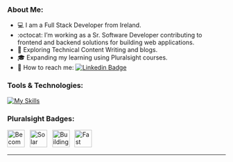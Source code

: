 ### About Me: 
- 💻 I am a Full Stack Developer from Ireland.
- :octocat: I’m working as a Sr. Software Developer contributing to frontend and backend solutions for building web applications.
- 👀 Exploring Technical Content Writing and blogs.
- 🎓 Expanding my learning using Pluralsight courses.
- 📧 How to reach me:&nbsp;[![Linkedin Badge](https://img.shields.io/badge/Philip%20Murray-blue?style=flat&logo=Linkedin&logoColor=white)][1]

### Tools & Technologies:
[![My Skills](https://skillicons.dev/icons?i=react,redux,js,html,css,cs,dotnet)](https://skillicons.dev)

### Pluralsight Badges:
[<img src="https://pluralsight2.imgix.net/achievements/assets/badges/content-completion/courses/development/beginner/enabled-light.f229e9.png" title="Become a Full-stack .NET Developer" alt="Become a Full-stack .NET Developer" width="40" height="40"/>][2 .NET Developer]&nbsp;&nbsp;
[<img src="https://pluralsight2.imgix.net/achievements/assets/badges/solar-explorer/enabled-light.58e432.png" title="Solar Explorer" alt="Solar Explorer" width="40" height="40"/>][3 Solar Explorer]&nbsp;&nbsp;
[<img src="https://pluralsight2.imgix.net/achievements/assets/badges/content-completion/courses/development/intermediate/enabled-light.a66df9.png" title="Building React Apps with TypeScript" alt="Building React Apps with TypeScript" width="40" height="40"/>][4 Building React Apps with TypeScript]&nbsp;&nbsp;
[<img src="https://pluralsight2.imgix.net/achievements/assets/badges/2022/viewtime-5-min-2022/enabled-light.bd9dd1.png" title="Fast Starter" alt="Fast Starter" width="40" height="40"/>][5 Fast Starter]&nbsp;&nbsp;

---
<!---Links:-->
[1]: https://www.linkedin.com/in/philipsmurray/
[2 .NET Developer]: https://app.pluralsight.com/achievements/share/dca96335-cebb-41e6-9150-5daf1ea92197
[3 Solar Explorer]: https://app.pluralsight.com/achievements/share/9effe35a-edd2-46b5-b21c-cb5a82e32298
[4 Building React Apps with TypeScript]: https://app.pluralsight.com/achievements/share/dde2c21c-d895-48e3-881b-844121141c04
[5 Fast Starter]: https://app.pluralsight.com/achievements/share/606143a4-53d6-4992-9cfa-f0b23dfd7e14
[pluralsight handle 1]: d135e338-cd02-4027-b38a-9a93a9648345
[pluralsight handle 2]: 0ba079ad-d0ea-46a6-84e1-f15538a9fe90
